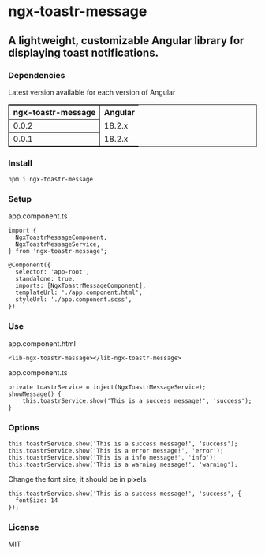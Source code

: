 # ngx-toastr-message
## A lightweight, customizable Angular library for displaying toast notifications.

### Dependencies
Latest version available for each version of Angular
<table style="border:1px solid">
    <tr>
    <th style="border:1px solid">ngx-toastr-message</th>
    <th>Angular</th>
    <tr>
    <tr>
    <td style="border:1px solid">0.0.2</td>
    <td>18.2.x</td>
    </tr>
    <tr>
    <td style="border:1px solid">0.0.1</td>
    <td>18.2.x</td>
    </tr>
</table>

### Install
```
npm i ngx-toastr-message
```

### Setup
app.component.ts
```
import {
  NgxToastrMessageComponent,
  NgxToastrMessageService,
} from 'ngx-toastr-message';
```
```
@Component({
  selector: 'app-root',
  standalone: true,
  imports: [NgxToastrMessageComponent],
  templateUrl: './app.component.html',
  styleUrl: './app.component.scss',
})
```
### Use
app.component.html
```
<lib-ngx-toastr-message></lib-ngx-toastr-message>
```
app.component.ts
```
private toastrService = inject(NgxToastrMessageService);
showMessage() {
    this.toastrService.show('This is a success message!', 'success');
}
```
### Options
```
this.toastrService.show('This is a success message!', 'success');
this.toastrService.show('This is a error message!', 'error');
this.toastrService.show('This is a info message!', 'info');
this.toastrService.show('This is a warning message!', 'warning');
```

Change the font size; it should be in pixels.
```
this.toastrService.show('This is a success message!', 'success', {
  fontSize: 14
});

```

### License
MIT
